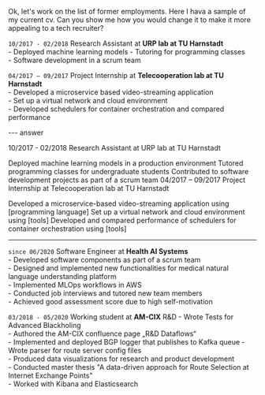 Ok, let's work on the list of former employments.
Here I hava a sample of my current cv. Can you show me how you would change it to make it more appealing to a tech recruiter?

`10/2017 - 02/2018`
Research Assistant at __URP lab at TU Harnstadt__  
    - Deployed machine learning models
    - Tutoring for programming classes  
    - Software development in a scrum team  

`04/2017 – 09/2017`
Project Internship at __Telecooperation lab at TU Harnstadt__  
    - Developed a microservice based video-streaming application  
    - Set up a virtual network and cloud environment  
    - Developed schedulers for container orchestration and compared performance

--- answer

10/2017 - 02/2018
Research Assistant at URP lab at TU Harnstadt

Deployed machine learning models in a production environment
Tutored programming classes for undergraduate students
Contributed to software development projects as part of a scrum team
04/2017 – 09/2017
Project Internship at Telecooperation lab at TU Harnstadt

Developed a microservice-based video-streaming application using [programming language]
Set up a virtual network and cloud environment using [tools]
Developed and compared performance of schedulers for container orchestration using [tools]

---

`since 06/2020`
Software Engineer at __Health AI Systems__  
    - Developed software components as part of a scrum team  
    - Designed and implemented new functionalities for medical natural language understanding platform  
    - Implemented MLOps workflows in AWS  
    - Conducted job interviews and tutored new team members  
    - Achieved good assessment score due to high self-motivation

`03/2018 - 05/2020`
Working student at __AM-CIX__ R&D
    - Wrote Tests for Advanced Blackholing  
    - Authored the AM-CIX confluence page „R&D Dataflows“  
    - Implemented and deployed BGP logger that publishes to Kafka queue
    - Wrote parser for route server config files  
    - Produced data visualizations for research and product development  
    - Conducted master thesis "A data-driven approach for Route Selection at Internet Exchange Points"  
    - Worked with Kibana and Elasticsearch
